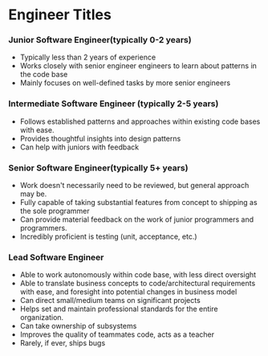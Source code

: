 # Engineer Titles

### Junior Software Engineer(typically 0-2 years)

- Typically less than 2 years of experience
- Works closely with senior engineer engineers to learn about patterns
  in the code base
- Mainly focuses on well-defined tasks by more senior engineers

### Intermediate Software Engineer (typically 2-5 years)

- Follows established patterns and approaches within existing code bases with ease.
- Provides thoughtful insights into design patterns
- Can help with juniors with feedback

### Senior Software Engineer(typically 5+ years)

- Work doesn't necessarily need to be reviewed, but general approach may be.
- Fully capable of taking substantial features from concept to shipping as the sole programmer
- Can provide material feedback on the work of junior programmers and programmers.
- Incredibly proficient is testing (unit, acceptance, etc.)

### Lead Software Engineer

- Able to work autonomously within code base, with less direct oversight
- Able to translate business concepts to code/architectural requirements
  with ease, and foresight into potential changes in business model
- Can direct small/medium teams on significant projects
- Helps set and maintain professional standards for the entire organization.
- Can take ownership of subsystems
- Improves the quality of teammates code, acts as a teacher
- Rarely, if ever, ships bugs
